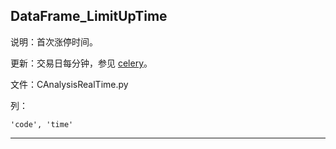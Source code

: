 ## DataFrame_LimitUpTime

说明：首次涨停时间。

更新：交易日每分钟，参见 [celery](celery.md)。

文件：CAnalysisRealTime.py

列：

```
'code', 'time'
```

---





